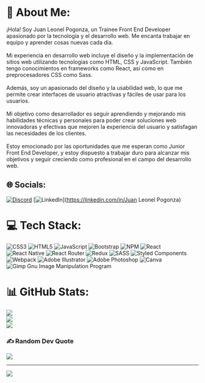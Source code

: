 # 💫 About Me:
¡Hola! Soy Juan Leonel Pogonza, un Trainee Front End Developer apasionado por la tecnología y el desarrollo web. Me encanta trabajar en equipo y aprender cosas nuevas cada día.<br><br>Mi experiencia en desarrollo web incluye el diseño y la implementación de sitios web utilizando tecnologías como HTML, CSS y JavaScript. También tengo conocimientos en frameworks como React, así como en preprocesadores CSS como Sass.<br><br>Además, soy un apasionado del diseño y la usabilidad web, lo que me permite crear interfaces de usuario atractivas y fáciles de usar para los usuarios.<br><br>Mi objetivo como desarrollador es seguir aprendiendo y mejorando mis habilidades técnicas y personales para poder crear soluciones web innovadoras y efectivas que mejoren la experiencia del usuario y satisfagan las necesidades de los clientes.<br><br>Estoy emocionado por las oportunidades que me esperan como Junior Front End Developer, y estoy dispuesto a trabajar duro para alcanzar mis objetivos y seguir creciendo como profesional en el campo del desarrollo web.

## 🌐 Socials:
[![Discord](https://img.shields.io/badge/Discord-%237289DA.svg?logo=discord&logoColor=white)](https://discord.gg/JuanLeonelPogonzaFT-36b#0169) [![LinkedIn](https://img.shields.io/badge/LinkedIn-%230077B5.svg?logo=linkedin&logoColor=white)](https://linkedin.com/in/Juan Leonel Pogonza) 

# 💻 Tech Stack:
![CSS3](https://img.shields.io/badge/css3-%231572B6.svg?style=for-the-badge&logo=css3&logoColor=white) ![HTML5](https://img.shields.io/badge/html5-%23E34F26.svg?style=for-the-badge&logo=html5&logoColor=white) ![JavaScript](https://img.shields.io/badge/javascript-%23323330.svg?style=for-the-badge&logo=javascript&logoColor=%23F7DF1E) ![Bootstrap](https://img.shields.io/badge/bootstrap-%23563D7C.svg?style=for-the-badge&logo=bootstrap&logoColor=white) ![NPM](https://img.shields.io/badge/NPM-%23000000.svg?style=for-the-badge&logo=npm&logoColor=white) ![React](https://img.shields.io/badge/react-%2320232a.svg?style=for-the-badge&logo=react&logoColor=%2361DAFB) ![React Native](https://img.shields.io/badge/react_native-%2320232a.svg?style=for-the-badge&logo=react&logoColor=%2361DAFB) ![React Router](https://img.shields.io/badge/React_Router-CA4245?style=for-the-badge&logo=react-router&logoColor=white) ![Redux](https://img.shields.io/badge/redux-%23593d88.svg?style=for-the-badge&logo=redux&logoColor=white) ![SASS](https://img.shields.io/badge/SASS-hotpink.svg?style=for-the-badge&logo=SASS&logoColor=white) ![Styled Components](https://img.shields.io/badge/styled--components-DB7093?style=for-the-badge&logo=styled-components&logoColor=white) ![Webpack](https://img.shields.io/badge/webpack-%238DD6F9.svg?style=for-the-badge&logo=webpack&logoColor=black) ![Adobe Illustrator](https://img.shields.io/badge/adobeillustrator-%23FF9A00.svg?style=for-the-badge&logo=adobeillustrator&logoColor=white) ![Adobe Photoshop](https://img.shields.io/badge/adobephotoshop-%2331A8FF.svg?style=for-the-badge&logo=adobephotoshop&logoColor=white) ![Canva](https://img.shields.io/badge/Canva-%2300C4CC.svg?style=for-the-badge&logo=Canva&logoColor=white) ![Gimp Gnu Image Manipulation Program](https://img.shields.io/badge/Gimp-657D8B?style=for-the-badge&logo=gimp&logoColor=FFFFFF)
# 📊 GitHub Stats:
![](https://github-readme-stats.vercel.app/api?username=JuanLeonelPogonza&theme=dark&hide_border=false&include_all_commits=false&count_private=false)<br/>
![](https://github-readme-streak-stats.herokuapp.com/?user=JuanLeonelPogonza&theme=dark&hide_border=false)<br/>
![](https://github-readme-stats.vercel.app/api/top-langs/?username=JuanLeonelPogonza&theme=dark&hide_border=false&include_all_commits=false&count_private=false&layout=compact)

### ✍️ Random Dev Quote
![](https://quotes-github-readme.vercel.app/api?type=horizontal&theme=radical)

---
[![](https://visitcount.itsvg.in/api?id=JuanLeonelPogonza&icon=0&color=5)](https://visitcount.itsvg.in)

<!-- Proudly created with GPRM ( https://gprm.itsvg.in ) -->
